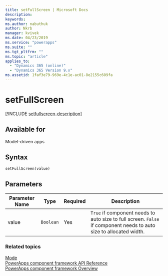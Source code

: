 ```yaml
---
title: setFullScreen | Microsoft Docs
description: 
keywords:
ms.author: nabuthuk
author: Nkrb
manager: kvivek
ms.date: 04/23/2019
ms.service: "powerapps"
ms.suite: ""
ms.tgt_pltfrm: ""
ms.topic: "article"
applies_to: 
  - "Dynamics 365 (online)"
  - "Dynamics 365 Version 9.x"
ms.assetid: 1faf3e79-969e-4c1e-ac01-8e2155c609fa
---
```


# setFullScreen

[!INCLUDE [setfullscreen-description](includes/setfullscreen-description.md)]

## Available for 

Model-driven apps

## Syntax

`setFullScreen(value)`

## Parameters

| Parameter Name|Type|Required|Description|
| ------------- |----|--------|-----------|
|value|`Boolean`|Yes|`True` if component needs to auto size to full screen. `False` if component needs to auto size to allocated width.|


### Related topics

[Mode](../mode.md)<br/>
[PowerApps component framework API Reference](../../reference/index.md)<br/>
[PowerApps component framework Overview](../../overview.md)